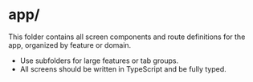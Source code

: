 # app/

This folder contains all screen components and route definitions for the app, organized by feature or domain.

- Use subfolders for large features or tab groups.
- All screens should be written in TypeScript and be fully typed. 